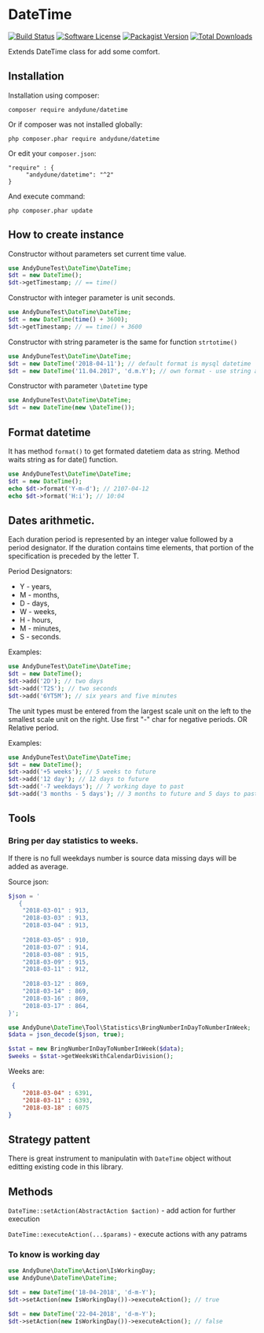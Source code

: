 # DateTime

[![Build Status](https://travis-ci.org/AndyDune/DateTime.svg?branch=master)](https://travis-ci.org/AndyDune/DateTime)
[![Software License](https://img.shields.io/badge/license-MIT-brightgreen.svg?style=flat-square)](LICENSE)
[![Packagist Version](https://img.shields.io/packagist/v/andydune/datetime.svg?style=flat-square)](https://packagist.org/packages/andydune/datetime)
[![Total Downloads](https://img.shields.io/packagist/dt/andydune/datetime.svg?style=flat-square)](https://packagist.org/packages/andydune/datetime)


Extends DateTime class for add some comfort.

Installation
------------

Installation using composer:

```
composer require andydune/datetime
```
Or if composer was not installed globally:
```
php composer.phar require andydune/datetime
```
Or edit your `composer.json`:
```
"require" : {
     "andydune/datetime": "^2"
}

```
And execute command:
```
php composer.phar update
```

How to create instance
------------

Constructor without parameters set current time value.
```php
use AndyDuneTest\DateTime\DateTime;
$dt = new DateTime();
$dt->getTimestamp; // == time()
``` 

Constructor with integer parameter is unit seconds.
```php
use AndyDuneTest\DateTime\DateTime;
$dt = new DateTime(time() + 3600);
$dt->getTimestamp; // == time() + 3600
``` 

Constructor with string parameter is the same for function `strtotime()`
```php
use AndyDuneTest\DateTime\DateTime;
$dt = new DateTime('2018-04-11'); // default format is mysql datetime
$dt = new DateTime('11.04.2017', 'd.m.Y'); // own format - use string as for date() function
``` 

Constructor with parameter `\Datetime` type
```php
use AndyDuneTest\DateTime\DateTime;
$dt = new DateTime(new \DateTime());
``` 

Format datetime
------------

It has method `format()` to get formated datetiem data as string. Method waits string as for date() function.
```php
use AndyDuneTest\DateTime\DateTime;
$dt = new DateTime();
echo $dt->format('Y-m-d'); // 2107-04-12
echo $dt->format('H:i'); // 10:04
```


Dates arithmetic.
------------

Each duration period is represented by an integer value followed by a period designator. 
If the duration contains time elements, that portion of the specification is preceded by the letter T.

Period Designators: 
- Y - years, 
- M - months, 
- D - days, 
- W - weeks, 
- H - hours, 
- M - minutes, 
- S - seconds.

Examples: 

```php
use AndyDuneTest\DateTime\DateTime;
$dt = new DateTime();
$dt->add('2D'); // two days
$dt->add('T2S'); // two seconds
$dt->add('6YT5M'); // six years and five minutes
``` 


The unit types must be entered from the largest scale unit on the left to the smallest scale unit on the right.
Use first "-" char for negative periods. OR Relative period.

Examples:

```php
use AndyDuneTest\DateTime\DateTime;
$dt = new DateTime();
$dt->add('+5 weeks'); // 5 weeks to future
$dt->add('12 day'); // 12 days to future
$dt->add('-7 weekdays'); // 7 working daye to past
$dt->add('3 months - 5 days'); // 3 months to future and 5 days to past
``` 


Tools
------------

### Bring per day statistics to weeks.

If there is no full weekdays number is source data missing days will be added as average.  

Source json:

```php
$json = '
   {
    "2018-03-01" : 913,
    "2018-03-03" : 913,
    "2018-03-04" : 913,
    
    "2018-03-05" : 910,
    "2018-03-07" : 914,
    "2018-03-08" : 915,
    "2018-03-09" : 915,
    "2018-03-11" : 912,
    
    "2018-03-12" : 869,
    "2018-03-14" : 869,
    "2018-03-16" : 869,
    "2018-03-17" : 864,
}';

```

```php
use AndyDune\DateTime\Tool\Statistics\BringNumberInDayToNumberInWeek;
$data = json_decode($json, true);

$stat = new BringNumberInDayToNumberInWeek($data);
$weeks = $stat->getWeeksWithCalendarDivision();

```

Weeks are:

```json
 {
    "2018-03-04" : 6391,
    "2018-03-11" : 6393,
    "2018-03-18" : 6075
}
```

Strategy pattent
------------
There is great instrument to manipulatin with `DateTime` object without editting existing code in this library.

## Methods

`DateTime::setAction(AbstractAction $action)` - add action for further execution

`DateTime::executeAction(...$params)` - execute actions with any patrams


### To know is working day

```php
use AndyDune\DateTime\Action\IsWorkingDay;
use AndyDune\DateTime\DateTime;

$dt = new DateTime('18-04-2018', 'd-m-Y');
$dt->setAction(new IsWorkingDay())->executeAction(); // true

$dt = new DateTime('22-04-2018', 'd-m-Y');
$dt->setAction(new IsWorkingDay())->executeAction(); // false

```


